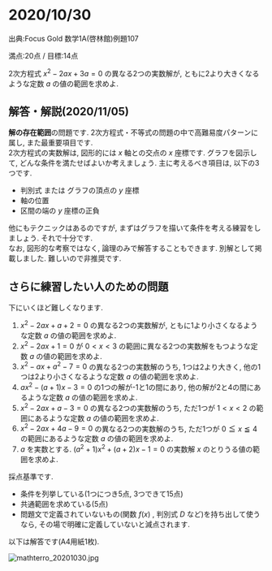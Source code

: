 # 2020/10/30

出典:Focus Gold 数学1A(啓林館)例題107

満点:20点 / 目標:14点

2次方程式 $x^2-2ax+3a=0$ の異なる2つの実数解が, ともに2より大きくなるような定数 $a$ の値の範囲を求めよ.

<div style="page-break-before:always"></div>

## 解答・解説(2020/11/05)</summary>
<div>

**解の存在範囲**の問題です. 2次方程式・不等式の問題の中で高難易度パターンに属し, また最重要項目です.  
2次方程式の実数解は, 図形的には $x$ 軸との交点の $x$ 座標です. グラフを図示して, どんな条件を満たせばよいか考えましょう. 主に考えるべき項目は, 以下の3つです.

- 判別式 または グラフの頂点の $y$ 座標
- 軸の位置
- 区間の端の $y$ 座標の正負

他にもテクニックはあるのですが, まずはグラフを描いて条件を考える練習をしましょう. それで十分です.  
なお, 図形的な考察ではなく, 論理のみで解答することもできます. 別解として掲載しました. 難しいので非推奨です.

## さらに練習したい人のための問題</summary>
<div>

下にいくほど難しくなります.

1. $x^2-2ax+a+2=0$ の異なる2つの実数解が, ともに1より小さくなるような定数 $a$ の値の範囲を求めよ.
2. $x^2-2ax+1=0$ が $0 < x < 3$ の範囲に異なる2つの実数解をもつような定数 $a$ の値の範囲を求めよ.
3. $x^2-ax+a^2-7=0$ の異なる2つの実数解のうち, 1つは2より大きく, 他の1つは2より小さくなるような定数 $a$ の値の範囲を求めよ.
4. $ax^2-(a+1)x-3=0$ の1つの解が-1と1の間にあり, 他の解が2と4の間にあるような定数 $a$ の値の範囲を求めよ.
5. $x^2-2ax+a-3=0$ の異なる2つの実数解のうち, ただ1つが $1 < x < 2$ の範囲にあるような定数 $a$ の値の範囲を求めよ.
6. $x^2-2ax+4a-9=0$ の異なる2つの実数解のうち, ただ1つが $0 \leqq x \leqq 4$ の範囲にあるような定数 $a$ の値の範囲を求めよ.
7. $a$ を実数とする. $(a^2+1)x^2+(a+2)x-1=0$ の実数解 $x$ のとりうる値の範囲を求めよ.
</div></details>

採点基準です.

- 条件を列挙している(1つにつき5点, 3つできて15点)
- 共通範囲を求めている(5点)
- 問題文で定義されていないもの(関数 $f(x)$ , 判別式 $D$ など)を持ち出して使うなら, その場で明確に定義していないと減点されます.

以下は解答です(A4用紙1枚).

![mathterro_20201030.jpg](https://qiita-image-store.s3.ap-northeast-1.amazonaws.com/0/559517/6cd3a55e-61fa-9d3b-b0c9-2a294ed39d17.jpeg)
